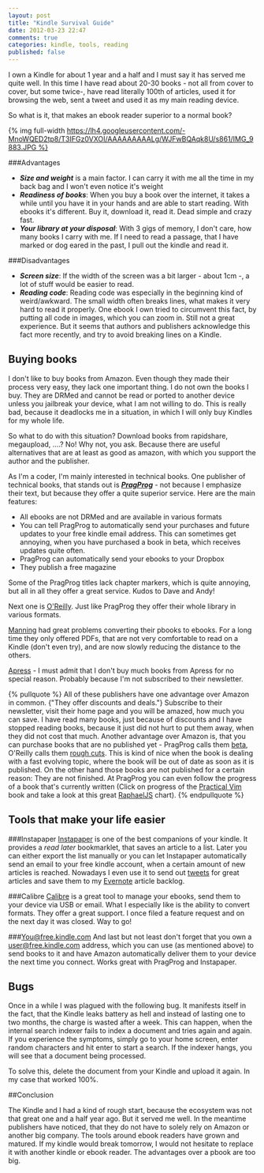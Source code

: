 ```yaml
---
layout: post
title: "Kindle Survival Guide"
date: 2012-03-23 22:47
comments: true
categories: kindle, tools, reading
published: false
---
```


I own a Kindle for about 1 year and a half and I must say it has served me quite well. In this time I have read about 20-30 books - not all from cover to cover, but some twice-, have read literally 100th of articles, used it for browsing the web, sent a tweet and used it as my main reading device.

So what is it, that makes an ebook reader superior to a normal book?

{% img full-width https://lh4.googleusercontent.com/-MnoWQED2tp8/T3IFGz0VXOI/AAAAAAAAALg/WJFwBQAqk8U/s861/IMG_9883.JPG %}

###Advantages

- ***Size and weight*** is a main factor. I can carry it with me all the time in my back bag and I won't even notice it's weight
- ***Readiness of books***: When you buy a book over the internet, it takes a while until you have it in your hands and are able to start reading. With ebooks it's different. Buy it, download it, read it. Dead simple and crazy fast.
- ***Your library at your disposal***: With 3 gigs of memory, I don't care, how many books I carry with me. If I need to read a passage, that I have marked or dog eared in the past, I pull out the kindle and read it.

###Disadvantages

- ***Screen size***: If the width of the screen was a bit larger - about 1cm -, a lot of stuff would be easier to read.
- ***Reading code***: Reading code was especially in the beginning kind of weird/awkward. The small width often breaks lines, what makes it very hard to read it properly. One ebook I own tried to circumvent this fact, by putting all code in images, which you can zoom in. Still not a great experience. But it seems that authors and publishers acknowledge this fact more recently, and try to avoid breaking lines on a Kindle.
 

## Buying books

I don't like to buy books from Amazon. Even though they made their process very easy, they lack one important thing. I do not own the books I buy. They are DRMed and cannot be read or ported to another device unless you jailbreak your device, what I am not willing to do. This is really bad, because it deadlocks me in a situation, in which I will only buy Kindles for my whole life.

So what to do with this situation? Download books from rapidshare, megaupload, ....? No! Why not, you ask. Because there are useful alternatives that are at least as good as amazon, with which you support the author and the publisher.

As I'm a coder, I'm mainly interested in technical books. One publisher of technical books, that stands out is ***[PragProg](http://pragprog.com)*** - not because I emphasize their text, but because they offer a quite superior service. Here are the main features:

- All ebooks are not DRMed and are available in various formats
- You can tell PragProg to automatically send your purchases and future updates to your free kindle email address. This can sometimes get annoying, when you have purchased a book in beta, which receives updates quite often.
- PragProg can automatically send your ebooks to your Dropbox
- They publish a free magazine

Some of the PragProg titles lack chapter markers, which is quite annoying, but all in all they offer a great service. Kudos to Dave and Andy!

Next one is [O'Reilly](http://shop.oreilly.com). Just like PragProg they offer their whole library in various formats.

[Manning](http://manning.com) had great problems converting their pbooks to ebooks. For a long time they only offered PDFs, that are not very comfortable to read on a Kindle (don't even try), and are now slowly reducing the distance to the others.

[Apress](http://apress.com) - I must admit that I don't buy much books from Apress for no special reason. Probably because I'm not subscribed to their newsletter.

{% pullquote %}
All of these publishers have one advantage over Amazon in common. {"They offer discounts and deals."} Subscribe to their newsletter, visit their home page and you will be amazed, how much you can save. I have read many books, just because of discounts and I have stopped reading books, because it just did not hurt to put them away, when they did not cost that much. Another advantage over Amazon is, that you can purchase books that are no published yet - PragProg calls them [beta](http://pragprog.com/categories/new), O'Reilly calls them [rough cuts](http://oreily.com/roughcuts). This is kind of nice when the book is dealing with a fast evolving topic, where the book will be out of date as soon as it is published. On the other hand those books are not published for a certain reason: They are not finished. At PragProg you can even follow the progress of a book that's currently written (Click on progress of the [Practical Vim](http://pragprog.com/book/dnvim/practical-vim) book and take a look at this great [RaphaelJS](http://raphaeljs.com) chart).
{% endpullquote %}

## Tools that make your life easier

###Instapaper
[Instapaper](http://instapaper.com) is one of the best companions of your kindle. It provides a _read later_ bookmarklet, that saves an article to a list. Later you can either export the list manually or you can let Instapaper automatically send an email to your free kindle account, when a certain amount of new articles is reached. Nowadays I even use it to send out [tweets](https://twitter.com/#!thomaspeklak/status/183086027668336640) for great articles and save them to my [Evernote](http://evernote.com) article backlog.

###Calibre
[Calibre](http://calibre-ebook.com) is a great tool to manage your ebooks, send them to your device via USB or email. What I especially like is the ability to convert formats. They offer a great support. I once filed a feature request and on the next day it was closed. Way to go!

###You@free.kindle.com
And last but not least don't forget that you own a user@free.kindle.com address, which you can use (as mentioned above) to send books to it and have Amazon automatically deliver them to your device the next time you connect. Works great with PragProg and Instapaper.

## Bugs
Once in a while I was plagued with the following bug. It manifests itself in the fact, that the Kindle leaks battery as hell and instead of lasting one to two months, the charge is wasted after a week. This can happen, when the internal search indexer fails to index a document and tries again and again. If you experience the symptoms, simply go to your home screen, enter random characters and hit enter to start a search. If the indexer hangs, you will see that a document being processed.

To solve this, delete the document from your Kindle and upload it again. In my case that worked 100%.


##Conclusion

The Kindle and I had a kind of rough start, because the ecosystem was not that great one and a half year ago. But it served me well. In the meantime publishers have noticed, that they do not have to solely rely on Amazon or another big company. The tools around ebook readers have grown and matured. If my kindle would break tomorrow, I would not hesitate to replace it with another kindle or ebook reader. The advantages over a pbook are too big.


